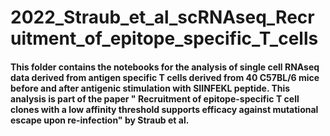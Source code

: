 # 2022_Straub_et_al_scRNAseq_Recruitment_of_epitope_specific_T_cells
 
#### This folder contains the notebooks for the analysis of single cell RNAseq data derived from antigen specific T cells derived from 40 C57BL/6 mice before and after antigenic stimulation with SIINFEKL peptide. This analysis is part of the paper " Recruitment of epitope-specific T cell clones with a low affinity threshold supports efficacy against mutational escape upon re-infection" by Straub et al.
